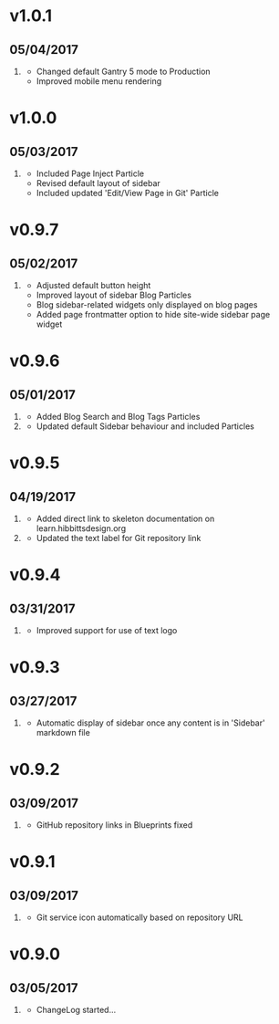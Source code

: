 # v1.0.1
## 05/04/2017

1. [](#improved)
    * Changed default Gantry 5 mode to Production
    * Improved mobile menu rendering

# v1.0.0
## 05/03/2017

1. [](#improved)
    * Included Page Inject Particle
    * Revised default layout of sidebar
    * Included updated 'Edit/View Page in Git' Particle

# v0.9.7
## 05/02/2017

1. [](#improved)
    * Adjusted default button height
    * Improved layout of sidebar Blog Particles
    * Blog sidebar-related widgets only displayed on blog pages
    * Added page frontmatter option to hide site-wide sidebar page widget

# v0.9.6
## 05/01/2017

1. [](#new)
    * Added Blog Search and Blog Tags Particles
1. [](#improved)
    * Updated default Sidebar behaviour and included Particles

# v0.9.5
## 04/19/2017

1. [](#new)
    * Added direct link to skeleton documentation on learn.hibbittsdesign.org
1. [](#improved)
    * Updated the text label for Git repository link

# v0.9.4
## 03/31/2017

1. [](#improved)
    * Improved support for use of text logo

# v0.9.3
## 03/27/2017

1. [](#improved)
    * Automatic display of sidebar once any content is in 'Sidebar' markdown file

# v0.9.2
## 03/09/2017

1. [](#bugfix)
    * GitHub repository links in Blueprints fixed

# v0.9.1
## 03/09/2017

1. [](#improved)
    * Git service icon automatically based on repository URL

# v0.9.0
## 03/05/2017

1. [](#new)
    * ChangeLog started...
